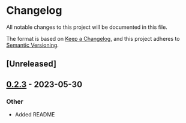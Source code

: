 # Changelog
All notable changes to this project will be documented in this file.

The format is based on [Keep a Changelog](https://keepachangelog.com/en/1.0.0/),
and this project adheres to [Semantic Versioning](https://semver.org/spec/v2.0.0.html).

## [Unreleased]

## [0.2.3](https://github.com/near-cli-rs/interactive-clap/compare/interactive-clap-v0.2.2...interactive-clap-v0.2.3) - 2023-05-30

### Other
- Added README
